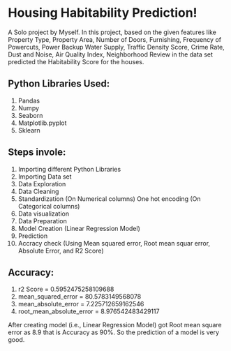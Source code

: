 # Housing Habitability Prediction!
A Solo project by Myself. In this project, based on the given features like Property Type, Property Area, Number of Doors, Furnishing, Frequency of Powercuts, Power Backup Water Supply, Traffic Density Score, Crime Rate, Dust and Noise, Air Quality Index, Neighborhood Review in the data set predicted the Habitability Score for the houses. 

## Python Libraries Used:
1. Pandas
2. Numpy
3. Seaborn
4. Matplotlib.pyplot
5. Sklearn

## Steps invole:
1. Importing different Python Libraries
2. Importing Data set
3. Data Exploration
4. Data Cleaning
5. Standardization (On Numerical columns) One hot encoding (On Categorical columns)
6. Data visualization
7. Data Preparation
8. Model Creation (Linear Regression Model)
9. Prediction
10. Accracy check (Using Mean squared error, Root mean squar error, Absolute Error, and R2 Score)

## Accuracy:
1. r2 Score =  0.5952475258109688
2. mean_squared_error =  80.5783149568078
3. mean_absolute_error =  7.225712659162546
4. root_mean_absolute_error =  8.976542483429117
 
After creating model (i.e., Linear Regression Model) got Root mean square error as 8.9 that is Accuracy as 90%. So the prediction of a model is very good.
